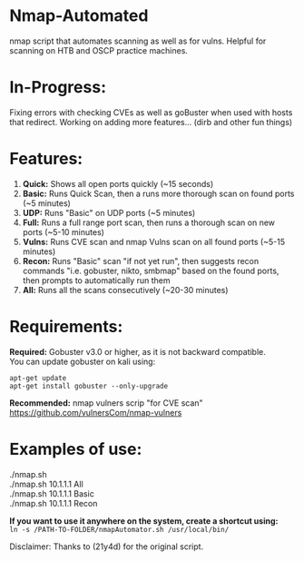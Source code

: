 # Nmap-Automated
nmap script that automates scanning as well as for vulns.
Helpful for scanning on HTB and OSCP practice machines.

# In-Progress:
Fixing errors with checking CVEs as well as goBuster when used with hosts that redirect. 
Working on adding more features... (dirb and other fun things)


# Features:
1. **Quick:**	Shows all open ports quickly (~15 seconds)  
1. **Basic:**	Runs Quick Scan, then a runs more thorough scan on found ports (~5 minutes)  
1. **UDP:**	  Runs "Basic" on UDP ports (~5 minutes)  
1. **Full:** 	Runs a full range port scan, then runs a thorough scan on new ports (~5-10 minutes)  
1. **Vulns:**	Runs CVE scan and nmap Vulns scan on all found ports (~5-15 minutes)  
1. **Recon:**	Runs "Basic" scan "if not yet run", then suggests recon commands "i.e. gobuster, nikto, smbmap" based on the found ports, then prompts to automatically run them  
1. **All:**  	Runs all the scans consecutively (~20-30 minutes)  
   
# Requirements:
**Required:** Gobuster v3.0 or higher, as it is not backward compatible.  
You can update gobuster on kali using:  
```
apt-get update
apt-get install gobuster --only-upgrade  
```
**Recommended:** nmap vulners scrip "for CVE scan"  
https://github.com/vulnersCom/nmap-vulners  
  
  
# Examples of use:
./nmap.sh <TARGET-IP> <TYPE>  
./nmap.sh 10.1.1.1 All  
./nmap.sh 10.1.1.1 Basic  
./nmap.sh 10.1.1.1 Recon  

**If you want to use it anywhere on the system, create a shortcut using:**  
```ln -s /PATH-TO-FOLDER/nmapAutomator.sh /usr/local/bin/```

Disclaimer:
Thanks to (21y4d) for the original script.  
